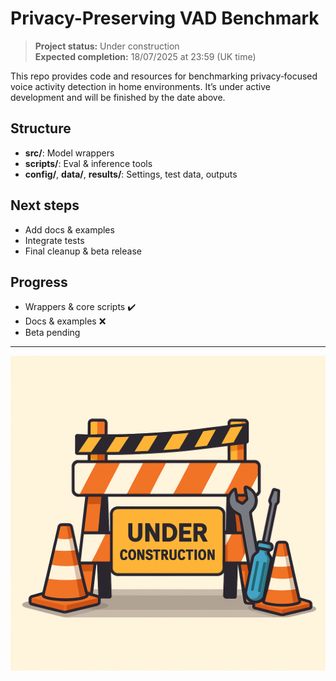 # Privacy-Preserving VAD Benchmark

> **Project status:** Under construction  
> **Expected completion:** 18/07/2025 at 23:59 (UK time)

This repo provides code and resources for benchmarking privacy‑focused voice activity detection in home environments. It’s under active development and will be finished by the date above.

## Structure
- **src/**: Model wrappers  
- **scripts/**: Eval & inference tools  
- **config/**, **data/**, **results/**: Settings, test data, outputs  

## Next steps
- Add docs & examples  
- Integrate tests  
- Final cleanup & beta release  

## Progress
- Wrappers & core scripts ✔️  
- Docs & examples ❌  
- Beta pending  

---

![Under Construction](image.png)

